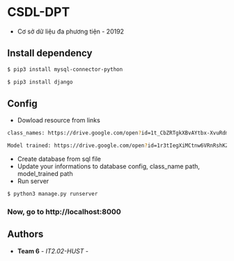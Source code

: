 # CSDL-DPT

- Cơ sở dữ liệu đa phương tiện - 20192

## Install dependency

```sh
$ pip3 install mysql-connector-python
```
```sh
$ pip3 install django  
```

## Config

* Dowload resource from links

```sh
class_names: https://drive.google.com/open?id=1t_CbZRTgkXBvAYtbx-XvuRdmG66OjTPG
```
```sh
Model trained: https://drive.google.com/open?id=1r3tIegXiMCtnw6VRnRshKZufhE4SLRxO
```
* Create database from sql file
* Update your informations to database config, class_name path, model_trained path
* Run server
```sh
$ python3 manage.py runserver
```

### Now, go to http://localhost:8000

## Authors

* **Team 6** - *IT2.02-HUST* -

